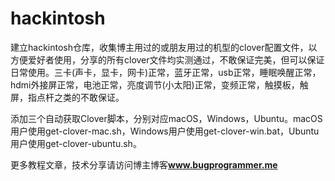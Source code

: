 # hackintosh

建立hackintosh仓库，收集博主用过的或朋友用过的机型的clover配置文件，以方便爱好者使用，分享的所有clover文件均实测通过，不敢保证完美，但可以保证日常使用。三卡(声卡，显卡，网卡)正常，蓝牙正常，usb正常，睡眠唤醒正常，hdmi外接屏正常，电池正常，亮度调节(小太阳)正常，变频正常，触摸板，触屏，指点杆之类的不敢保证。

添加三个自动获取Clover脚本，分别对应macOS，Windows，Ubuntu。macOS用户使用get-clover-mac.sh，Windows用户使用get-clover-win.bat，Ubuntu用户使用get-clover-ubuntu.sh。

更多教程文章，技术分享请访问博主博客<b><font color=#0099ff>www.bugprogrammer.me</font></b>